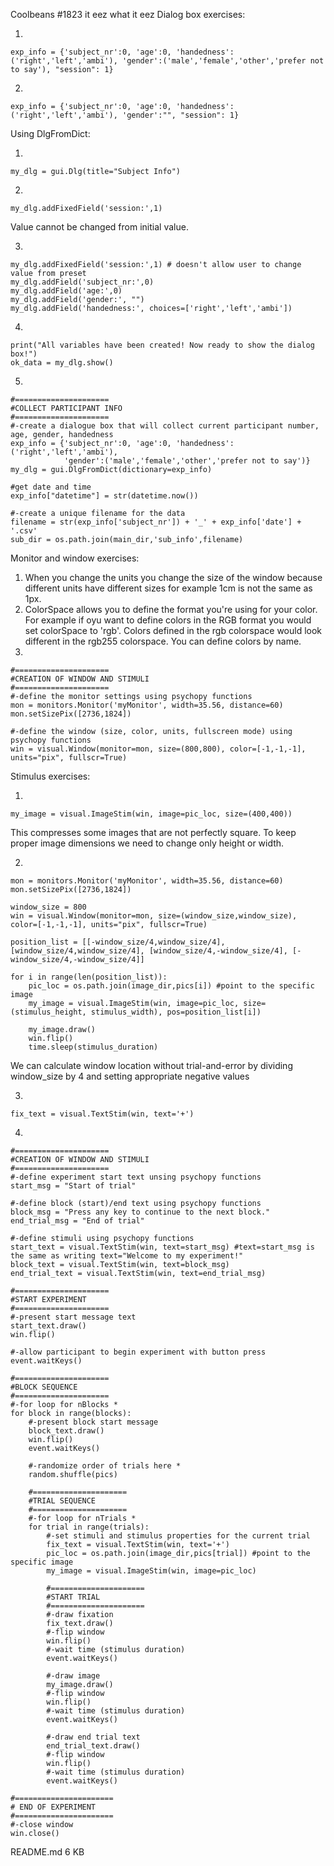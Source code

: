 Coolbeans
#1823
it eez what it eez
Dialog box exercises:

1.

```
exp_info = {'subject_nr':0, 'age':0, 'handedness':('right','left','ambi'), 'gender':('male','female','other','prefer not to say'), "session": 1}
```

2.

```
exp_info = {'subject_nr':0, 'age':0, 'handedness':('right','left','ambi'), 'gender':"", "session": 1}
```

Using DlgFromDict:

1.

```
my_dlg = gui.Dlg(title="Subject Info")
```

2.

```
my_dlg.addFixedField('session:',1)
```

Value cannot be changed from initial value.

3.

```
my_dlg.addFixedField('session:',1) # doesn't allow user to change value from preset
my_dlg.addField('subject_nr:',0)
my_dlg.addField('age:',0)
my_dlg.addField('gender:', "")
my_dlg.addField('handedness:', choices=['right','left','ambi'])
```

4.

```
print("All variables have been created! Now ready to show the dialog box!")
ok_data = my_dlg.show()
```

5.

```
#=====================
#COLLECT PARTICIPANT INFO
#=====================
#-create a dialogue box that will collect current participant number, age, gender, handedness
exp_info = {'subject_nr':0, 'age':0, 'handedness':('right','left','ambi'),
            'gender':('male','female','other','prefer not to say')}
my_dlg = gui.DlgFromDict(dictionary=exp_info)

#get date and time
exp_info["datetime"] = str(datetime.now())

#-create a unique filename for the data
filename = str(exp_info['subject_nr']) + '_' + exp_info['date'] + '.csv'
sub_dir = os.path.join(main_dir,'sub_info',filename)
```

Monitor and window exercises:

1. When you change the units you change the size of the window because different units have different sizes for example 1cm is not the same as 1px.
2. ColorSpace allows you to define the format you're using for your color. For example if oyu want to define colors in the RGB format you would set colorSpace to 'rgb'. Colors defined in the rgb colorspace would look different in the rgb255 colorspace. You can define colors by name.
3.

```
#=====================
#CREATION OF WINDOW AND STIMULI
#=====================
#-define the monitor settings using psychopy functions
mon = monitors.Monitor('myMonitor', width=35.56, distance=60)
mon.setSizePix([2736,1824])

#-define the window (size, color, units, fullscreen mode) using psychopy functions
win = visual.Window(monitor=mon, size=(800,800), color=[-1,-1,-1], units="pix", fullscr=True)
```

Stimulus exercises:

1.

```
my_image = visual.ImageStim(win, image=pic_loc, size=(400,400))
```

This compresses some images that are not perfectly square. To keep proper image dimensions we need to change only height or width.

2.

```
mon = monitors.Monitor('myMonitor', width=35.56, distance=60)
mon.setSizePix([2736,1824])

window_size = 800
win = visual.Window(monitor=mon, size=(window_size,window_size), color=[-1,-1,-1], units="pix", fullscr=True)

position_list = [[-window_size/4,window_size/4], [window_size/4,window_size/4], [window_size/4,-window_size/4], [-window_size/4,-window_size/4]]

for i in range(len(position_list)):
    pic_loc = os.path.join(image_dir,pics[i]) #point to the specific image
    my_image = visual.ImageStim(win, image=pic_loc, size=(stimulus_height, stimulus_width), pos=position_list[i])

    my_image.draw()
    win.flip()
    time.sleep(stimulus_duration)
```

We can calculate window location without trial-and-error by dividing window_size by 4 and setting appropriate negative values

3.

```
fix_text = visual.TextStim(win, text='+')
```

4.

```
#=====================
#CREATION OF WINDOW AND STIMULI
#=====================
#-define experiment start text unsing psychopy functions
start_msg = "Start of trial"

#-define block (start)/end text using psychopy functions
block_msg = "Press any key to continue to the next block."
end_trial_msg = "End of trial"

#-define stimuli using psychopy functions
start_text = visual.TextStim(win, text=start_msg) #text=start_msg is the same as writing text="Welcome to my experiment!"
block_text = visual.TextStim(win, text=block_msg)
end_trial_text = visual.TextStim(win, text=end_trial_msg)

#=====================
#START EXPERIMENT
#=====================
#-present start message text
start_text.draw()
win.flip()

#-allow participant to begin experiment with button press
event.waitKeys()

#=====================
#BLOCK SEQUENCE
#=====================
#-for loop for nBlocks *
for block in range(blocks):
    #-present block start message
    block_text.draw()
    win.flip()
    event.waitKeys()

    #-randomize order of trials here *
    random.shuffle(pics)

    #=====================
    #TRIAL SEQUENCE
    #=====================
    #-for loop for nTrials *
    for trial in range(trials):
        #-set stimuli and stimulus properties for the current trial
        fix_text = visual.TextStim(win, text='+')
        pic_loc = os.path.join(image_dir,pics[trial]) #point to the specific image
        my_image = visual.ImageStim(win, image=pic_loc)

        #=====================
        #START TRIAL
        #=====================
        #-draw fixation
        fix_text.draw()
        #-flip window
        win.flip()
        #-wait time (stimulus duration)
        event.waitKeys()

        #-draw image
        my_image.draw()
        #-flip window
        win.flip()
        #-wait time (stimulus duration)
        event.waitKeys()

        #-draw end trial text
        end_trial_text.draw()
        #-flip window
        win.flip()
        #-wait time (stimulus duration)
        event.waitKeys()

#======================
# END OF EXPERIMENT
#======================
#-close window
win.close()
```
README.md
6 KB
